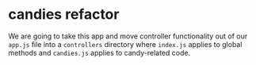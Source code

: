 # candies refactor

We are going to take this app and move controller functionality out of our `app.js` file into a `controllers` directory where `index.js` applies to global methods and `candies.js` applies to candy-related code.